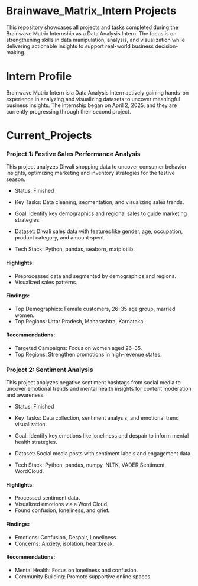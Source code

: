 # Brainwave_Matrix_Intern Projects
This repository showcases all projects and tasks completed during the Brainwave Matrix Internship as a Data Analysis Intern. The focus is on strengthening skills in data manipulation,
 analysis, and visualization while delivering actionable insights to support real-world business decision-making.

 # Intern Profile

Brainwave Matrix Intern is a Data Analysis Intern actively gaining hands-on experience in analyzing and visualizing datasets to uncover meaningful business insights.
The internship began on April 2, 2025, and they are currently progressing through their second project.

# Current_Projects

### Project 1: Festive Sales Performance Analysis

This project analyzes Diwali shopping data to uncover consumer behavior insights, optimizing marketing and inventory strategies for the festive season.

* Status: Finished
* Key Tasks: Data cleaning, segmentation, and visualizing sales trends.

* Goal: Identify key demographics and regional sales to guide marketing strategies.

* Dataset: Diwali sales data with features like gender, age, occupation, product category, and amount spent.

* Tech Stack: Python, pandas, seaborn, matplotlib.

#### Highlights:

* Preprocessed data and segmented by demographics and regions.
* Visualized sales patterns.
#### Findings:

* Top Demographics: Female customers, 26–35 age group, married women.
* Top Regions: Uttar Pradesh, Maharashtra, Karnataka.
#### Recommendations:

* Targeted Campaigns: Focus on women aged 26–35.
* Top Regions: Strengthen promotions in high-revenue states.

### Project 2: Sentiment Analysis

This project analyzes negative sentiment hashtags from social media to uncover emotional trends and mental health insights for content moderation and awareness.

* Status: Finished
* Key Tasks: Data collection, sentiment analysis, and emotional trend visualization.

* Goal: Identify key emotions like loneliness and despair to inform mental health strategies.

* Dataset: Social media posts with sentiment labels and engagement data.

* Tech Stack: Python, pandas, numpy, NLTK, VADER Sentiment, WordCloud.

#### Highlights:

* Processed sentiment data.
* Visualized emotions via a Word Cloud.
* Found confusion, loneliness, and grief.
  
#### Findings:

* Emotions: Confusion, Despair, Loneliness.
* Concerns: Anxiety, isolation, heartbreak.
#### Recommendations:

* Mental Health: Focus on loneliness and confusion.
* Community Building: Promote supportive online spaces.

